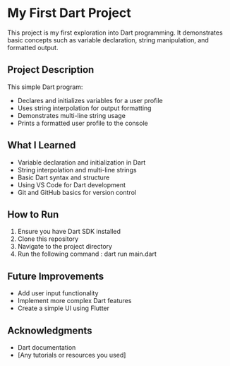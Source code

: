 # My First Dart Project

This project is my first exploration into Dart programming. It demonstrates basic concepts such as variable declaration, string manipulation, and formatted output.

## Project Description

This simple Dart program:
- Declares and initializes variables for a user profile
- Uses string interpolation for output formatting
- Demonstrates multi-line string usage
- Prints a formatted user profile to the console

## What I Learned

- Variable declaration and initialization in Dart
- String interpolation and multi-line strings
- Basic Dart syntax and structure
- Using VS Code for Dart development
- Git and GitHub basics for version control

## How to Run

1. Ensure you have Dart SDK installed
2. Clone this repository
3. Navigate to the project directory
4. Run the following command : 
   dart run main.dart
   
## Future Improvements

- Add user input functionality
- Implement more complex Dart features
- Create a simple UI using Flutter

## Acknowledgments

- Dart documentation
- [Any tutorials or resources you used]
